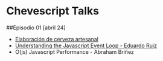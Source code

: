 Chevescript Talks
=================

##Episodio 01 [abril 24]
- [Elaboración de cerveza
  artesanal](https://docs.google.com/presentation/d/1hkDHyJiQ0T4P1-tqDik7E4mb_6f9rGFym0FM99l2-S4/pub?start=false&loop=false&delayms=3000)
- [Understanding the Javascript Event Loop - Eduardo Ruiz](http://chevescript.github.io/talks/ep01/js-event-loop/index.html)
- O(js) Javascript Performance - Abraham Briñez
